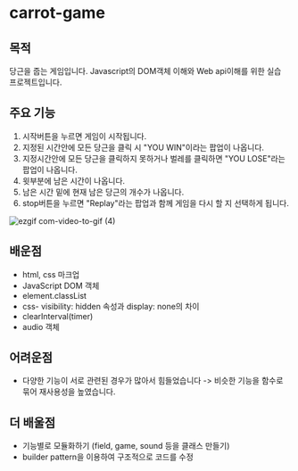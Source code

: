 # carrot-game
## 목적 
당근을 줍는 게임입니다. Javascript의 DOM객체 이해와 Web api이해를 위한 실습 프로젝트입니다. 
## 주요 기능
1. 시작버튼을 누르면 게임이 시작됩니다.
2. 지정된 시간안에 모든 당근을 클릭 시 "YOU WIN"이라는 팝업이 나옵니다.
3. 지정시간안에 모든 당근을 클릭하지 못하거나 벌레를 클릭하면 "YOU LOSE"라는 팝업이 나옵니다. 
4. 윗부분에 남은 시간이 나옵니다.
5. 남은 시간 밑에 현재 남은 당근의 개수가 나옵니다. 
6. stop버튼을 누르면 "Replay"라는 팝업과 함께 게임을 다시 할 지 선택하게 됩니다.

![ezgif com-video-to-gif (4)](https://user-images.githubusercontent.com/92011224/218050803-8a5f9c35-1e07-4958-a09b-ea2c4b7aea60.gif)
## 배운점
* html, css 마크업
* JavaScript DOM 객체
* element.classList
* css- visibility: hidden 속성과 display: none의 차이
* clearInterval(timer)
* audio 객체
## 어려운점
* 다양한 기능이 서로 관련된 경우가 많아서 힘들었습니다 -> 비슷한 기능을 함수로 묶어 재사용성을 높였습니다. 
## 더 배울점
* 기능별로 모듈화하기 (field, game, sound 등을 클래스 만들기)
* builder pattern을 이용하여 구조적으로 코드를 수정
